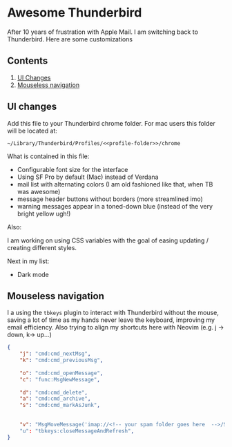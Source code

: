 # Awesome Thunderbird

After 10 years of frustration with Apple Mail. I am switching back to Thunderbird. Here are some customizations

## Contents

1. [UI Changes](#ui-changes)
2. [Mouseless navigation](#mouseless-navigation)


## UI changes

Add this file to your Thunderbird chrome folder. For mac users this folder will be located at:

`~/Library/Thunderbird/Profiles/<<profile-folder>>/chrome`

What is contained in this file:

* Configurable font size for the interface
* Using SF Pro by default (Mac) instead of Verdana
* mail list with alternating colors (I am old fashioned like that, when TB was awesome)
* message header buttons without borders (more streamlined imo)  
* warning messages appear in a toned-down blue (instead of the very bright yellow ugh!)

Also:

I am working on using CSS variables with the goal of easing updating / creating different styles.

Next in my list:

* Dark mode 


## Mouseless navigation

I a using the `tbkeys` plugin to interact with Thunderbird without the mouse, saving a lot of time as my hands never leave the keyboard, improving my email efficiency. Also trying to align my shortcuts here with Neovim (e.g. j -> down, k-> up...)

```json
{
    "j": "cmd:cmd_nextMsg",       
    "k": "cmd:cmd_previousMsg",   
    
    "o": "cmd:cmd_openMessage",
    "c": "func:MsgNewMessage",
    
    "d": "cmd:cmd_delete",
    "a": "cmd:cmd_archive",
    "s": "cmd:cmd_markAsJunk",
    
    
    "v": "MsgMoveMessage('imap://<!-- your spam folder goes here  -->/Spam')"
    "u": "tbkeys:closeMessageAndRefresh",
}


```

